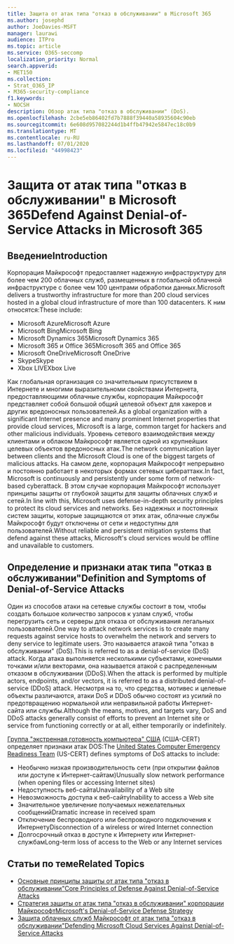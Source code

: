 ```yaml
---
title: Защита от атак типа "отказ в обслуживании" в Microsoft 365
ms.author: josephd
author: JoeDavies-MSFT
manager: laurawi
audience: ITPro
ms.topic: article
ms.service: O365-seccomp
localization_priority: Normal
search.appverid:
- MET150
ms.collection:
- Strat_O365_IP
- M365-security-compliance
f1.keywords:
- NOCSH
description: Обзор атак типа "отказ в обслуживании" (DoS).
ms.openlocfilehash: 2cbe5eb86402fd7b7888f39440a58935604c90eb
ms.sourcegitcommit: 6e608d957082244d1b4ffb47942e5847ec18c0b9
ms.translationtype: MT
ms.contentlocale: ru-RU
ms.lasthandoff: 07/01/2020
ms.locfileid: "44998423"
---
```

# <a name="defend-against-denial-of-service-attacks-in-microsoft-365"></a><span data-ttu-id="bcb21-103">Защита от атак типа "отказ в обслуживании" в Microsoft 365</span><span class="sxs-lookup"><span data-stu-id="bcb21-103">Defend Against Denial-of-Service Attacks in Microsoft 365</span></span>

## <a name="introduction"></a><span data-ttu-id="bcb21-104">Введение</span><span class="sxs-lookup"><span data-stu-id="bcb21-104">Introduction</span></span>

<span data-ttu-id="bcb21-105">Корпорация Майкрософт предоставляет надежную инфраструктуру для более чем 200 облачных служб, размещенных в глобальной облачной инфраструктуре с более чем 100 центрами обработки данных.</span><span class="sxs-lookup"><span data-stu-id="bcb21-105">Microsoft delivers a trustworthy infrastructure for more than 200 cloud services hosted in a global cloud infrastructure of more than 100 datacenters.</span></span> <span data-ttu-id="bcb21-106">К ним относятся:</span><span class="sxs-lookup"><span data-stu-id="bcb21-106">These include:</span></span>

- <span data-ttu-id="bcb21-107">Microsoft Azure</span><span class="sxs-lookup"><span data-stu-id="bcb21-107">Microsoft Azure</span></span>
- <span data-ttu-id="bcb21-108">Microsoft Bing</span><span class="sxs-lookup"><span data-stu-id="bcb21-108">Microsoft Bing</span></span>
- <span data-ttu-id="bcb21-109">Microsoft Dynamics 365</span><span class="sxs-lookup"><span data-stu-id="bcb21-109">Microsoft Dynamics 365</span></span>
- <span data-ttu-id="bcb21-110">Microsoft 365 и Office 365</span><span class="sxs-lookup"><span data-stu-id="bcb21-110">Microsoft 365 and Office 365</span></span>
- <span data-ttu-id="bcb21-111">Microsoft OneDrive</span><span class="sxs-lookup"><span data-stu-id="bcb21-111">Microsoft OneDrive</span></span>
- <span data-ttu-id="bcb21-112">Skype</span><span class="sxs-lookup"><span data-stu-id="bcb21-112">Skype</span></span>
- <span data-ttu-id="bcb21-113">Xbox LIVE</span><span class="sxs-lookup"><span data-stu-id="bcb21-113">Xbox Live</span></span>

<span data-ttu-id="bcb21-114">Как глобальная организация со значительным присутствием в Интернете и многими выразительноми свойствами Интернета, предоставляющими облачные службы, корпорация Майкрософт представляет собой большой общий целевой объект для хакеров и других вредоносных пользователей.</span><span class="sxs-lookup"><span data-stu-id="bcb21-114">As a global organization with a significant Internet presence and many prominent Internet properties that provide cloud services, Microsoft is a large, common target for hackers and other malicious individuals.</span></span> <span data-ttu-id="bcb21-115">Уровень сетевого взаимодействия между клиентами и облаком Майкрософт является одной из крупнейших целевых объектов вредоносных атак.</span><span class="sxs-lookup"><span data-stu-id="bcb21-115">The network communication layer between clients and the Microsoft Cloud is one of the biggest targets of malicious attacks.</span></span> <span data-ttu-id="bcb21-116">На самом деле, корпорация Майкрософт непрерывно и постоянно работает в некоторых формах сетевых цибераттакк.</span><span class="sxs-lookup"><span data-stu-id="bcb21-116">In fact, Microsoft is continuously and persistently under some form of network-based cyberattack.</span></span> <span data-ttu-id="bcb21-117">В этом случае корпорация Майкрософт использует принципы защиты от глубокой защиты для защиты облачных служб и сетей.</span><span class="sxs-lookup"><span data-stu-id="bcb21-117">In line with this, Microsoft uses defense-in-depth security principles to protect its cloud services and networks.</span></span> <span data-ttu-id="bcb21-118">Без надежных и постоянных систем защиты, которые защищаются от этих атак, облачные службы Майкрософт будут отключены от сети и недоступны для пользователей.</span><span class="sxs-lookup"><span data-stu-id="bcb21-118">Without reliable and persistent mitigation systems that defend against these attacks, Microsoft's cloud services would be offline and unavailable to customers.</span></span>

## <a name="definition-and-symptoms-of-denial-of-service-attacks"></a><span data-ttu-id="bcb21-119">Определение и признаки атак типа "отказ в обслуживании"</span><span class="sxs-lookup"><span data-stu-id="bcb21-119">Definition and Symptoms of Denial-of-Service Attacks</span></span>

<span data-ttu-id="bcb21-120">Один из способов атаки на сетевые службы состоит в том, чтобы создать большое количество запросов к узлам служб, чтобы перегрузить сеть и серверы для отказа от обслуживания легальных пользователей.</span><span class="sxs-lookup"><span data-stu-id="bcb21-120">One way to attack network services is to create many requests against service hosts to overwhelm the network and servers to deny service to legitimate users.</span></span> <span data-ttu-id="bcb21-121">Это называется атакой типа "отказ в обслуживании" (DoS).</span><span class="sxs-lookup"><span data-stu-id="bcb21-121">This is referred to as a denial-of-service (DoS) attack.</span></span> <span data-ttu-id="bcb21-122">Когда атака выполняется несколькими субъектами, конечными точками и/или векторами, она называется атакой с распределенным отказом в обслуживании (DDoS).</span><span class="sxs-lookup"><span data-stu-id="bcb21-122">When the attack is performed by multiple actors, endpoints, and/or vectors, it is referred to as a distributed denial-of-service (DDoS) attack.</span></span> <span data-ttu-id="bcb21-123">Несмотря на то, что средства, мотивес и целевые объекты различаются, атаки DoS и DDoS обычно состоят из усилий по предотвращению нормальной или неправильной работы Интернет-сайта или службы.</span><span class="sxs-lookup"><span data-stu-id="bcb21-123">Although the means, motives, and targets vary, DoS and DDoS attacks generally consist of efforts to prevent an Internet site or service from functioning correctly or at all, either temporarily or indefinitely.</span></span>

<span data-ttu-id="bcb21-124">[Группа "экстренная готовность компьютера" США](https://www.us-cert.gov/) (США-CERT) определяет признаки атак DOS:</span><span class="sxs-lookup"><span data-stu-id="bcb21-124">The [United States Computer Emergency Readiness Team](https://www.us-cert.gov/) (US-CERT) defines symptoms of DoS attacks to include:</span></span>

- <span data-ttu-id="bcb21-125">Необычно низкая производительность сети (при открытии файлов или доступе к Интернет-сайтам)</span><span class="sxs-lookup"><span data-stu-id="bcb21-125">Unusually slow network performance (when opening files or accessing Internet sites)</span></span>
- <span data-ttu-id="bcb21-126">Недоступность веб-сайта</span><span class="sxs-lookup"><span data-stu-id="bcb21-126">Unavailability of a Web site</span></span>
- <span data-ttu-id="bcb21-127">Невозможность доступа к веб-сайту</span><span class="sxs-lookup"><span data-stu-id="bcb21-127">Inability to access a Web site</span></span>
- <span data-ttu-id="bcb21-128">Значительное увеличение получаемых нежелательных сообщений</span><span class="sxs-lookup"><span data-stu-id="bcb21-128">Dramatic increase in received spam</span></span>
- <span data-ttu-id="bcb21-129">Отключение беспроводного или беспроводного подключения к Интернету</span><span class="sxs-lookup"><span data-stu-id="bcb21-129">Disconnection of a wireless or wired Internet connection</span></span>
- <span data-ttu-id="bcb21-130">Долгосрочный отказ в доступе к Интернету или Интернет-службам</span><span class="sxs-lookup"><span data-stu-id="bcb21-130">Long-term loss of access to the Web or any Internet services</span></span>

## <a name="related-topics"></a><span data-ttu-id="bcb21-131">Статьи по теме</span><span class="sxs-lookup"><span data-stu-id="bcb21-131">Related Topics</span></span>

- [<span data-ttu-id="bcb21-132">Основные принципы защиты от атак типа "отказ в обслуживании"</span><span class="sxs-lookup"><span data-stu-id="bcb21-132">Core Principles of Defense Against Denial-of-Service Attacks</span></span>](office-365-core-principles-of-defense-against-dos-attacks.md)
- [<span data-ttu-id="bcb21-133">Стратегия защиты от атак типа "отказ в обслуживании" корпорации Майкрософт</span><span class="sxs-lookup"><span data-stu-id="bcb21-133">Microsoft's Denial-of-Service Defense Strategy</span></span>](office-365-microsoft-dos-defense-strategy.md)
- [<span data-ttu-id="bcb21-134">Защита облачных служб Майкрософт от атак типа "отказ в обслуживании"</span><span class="sxs-lookup"><span data-stu-id="bcb21-134">Defending Microsoft Cloud Services Against Denial-of-Service Attacks</span></span>](office-365-defending-cloud-services-against-dos-attacks.md)
